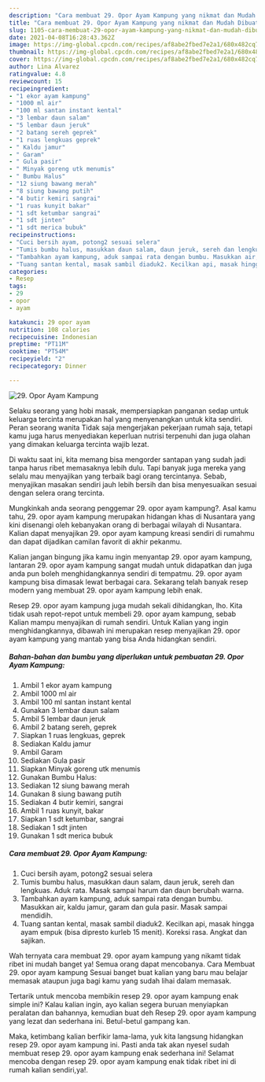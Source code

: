 ```yaml
---
description: "Cara membuat 29. Opor Ayam Kampung yang nikmat dan Mudah Dibuat"
title: "Cara membuat 29. Opor Ayam Kampung yang nikmat dan Mudah Dibuat"
slug: 1105-cara-membuat-29-opor-ayam-kampung-yang-nikmat-dan-mudah-dibuat
date: 2021-04-08T16:28:43.362Z
image: https://img-global.cpcdn.com/recipes/af8abe2fbed7e2a1/680x482cq70/29-opor-ayam-kampung-foto-resep-utama.jpg
thumbnail: https://img-global.cpcdn.com/recipes/af8abe2fbed7e2a1/680x482cq70/29-opor-ayam-kampung-foto-resep-utama.jpg
cover: https://img-global.cpcdn.com/recipes/af8abe2fbed7e2a1/680x482cq70/29-opor-ayam-kampung-foto-resep-utama.jpg
author: Lina Alvarez
ratingvalue: 4.8
reviewcount: 15
recipeingredient:
- "1 ekor ayam kampung"
- "1000 ml air"
- "100 ml santan instant kental"
- "3 lembar daun salam"
- "5 lembar daun jeruk"
- "2 batang sereh geprek"
- "1 ruas lengkuas geprek"
- " Kaldu jamur"
- " Garam"
- " Gula pasir"
- " Minyak goreng utk menumis"
- " Bumbu Halus"
- "12 siung bawang merah"
- "8 siung bawang putih"
- "4 butir kemiri sangrai"
- "1 ruas kunyit bakar"
- "1 sdt ketumbar sangrai"
- "1 sdt jinten"
- "1 sdt merica bubuk"
recipeinstructions:
- "Cuci bersih ayam, potong2 sesuai selera"
- "Tumis bumbu halus, masukkan daun salam, daun jeruk, sereh dan lengkuas. Aduk rata. Masak sampai harum dan daun berubah warna."
- "Tambahkan ayam kampung, aduk sampai rata dengan bumbu. Masukkan air, kaldu jamur, garam dan gula pasir. Masak sampai mendidih."
- "Tuang santan kental, masak sambil diaduk2. Kecilkan api, masak hingga ayam empuk (bisa dipresto kurleb 15 menit). Koreksi rasa. Angkat dan sajikan."
categories:
- Resep
tags:
- 29
- opor
- ayam

katakunci: 29 opor ayam 
nutrition: 108 calories
recipecuisine: Indonesian
preptime: "PT11M"
cooktime: "PT54M"
recipeyield: "2"
recipecategory: Dinner

---
```



![29. Opor Ayam Kampung](https://img-global.cpcdn.com/recipes/af8abe2fbed7e2a1/680x482cq70/29-opor-ayam-kampung-foto-resep-utama.jpg)

Selaku seorang yang hobi masak, mempersiapkan panganan sedap untuk keluarga tercinta merupakan hal yang menyenangkan untuk kita sendiri. Peran seorang  wanita Tidak saja mengerjakan pekerjaan rumah saja, tetapi kamu juga harus menyediakan keperluan nutrisi terpenuhi dan juga olahan yang dimakan keluarga tercinta wajib lezat.

Di waktu  saat ini, kita memang bisa mengorder santapan yang sudah jadi tanpa harus ribet memasaknya lebih dulu. Tapi banyak juga mereka yang selalu mau menyajikan yang terbaik bagi orang tercintanya. Sebab, menyajikan masakan sendiri jauh lebih bersih dan bisa menyesuaikan sesuai dengan selera orang tercinta. 



Mungkinkah anda seorang penggemar 29. opor ayam kampung?. Asal kamu tahu, 29. opor ayam kampung merupakan hidangan khas di Nusantara yang kini disenangi oleh kebanyakan orang di berbagai wilayah di Nusantara. Kalian dapat menyajikan 29. opor ayam kampung kreasi sendiri di rumahmu dan dapat dijadikan camilan favorit di akhir pekanmu.

Kalian jangan bingung jika kamu ingin menyantap 29. opor ayam kampung, lantaran 29. opor ayam kampung sangat mudah untuk didapatkan dan juga anda pun boleh menghidangkannya sendiri di tempatmu. 29. opor ayam kampung bisa dimasak lewat berbagai cara. Sekarang telah banyak resep modern yang membuat 29. opor ayam kampung lebih enak.

Resep 29. opor ayam kampung juga mudah sekali dihidangkan, lho. Kita tidak usah repot-repot untuk membeli 29. opor ayam kampung, sebab Kalian mampu menyajikan di rumah sendiri. Untuk Kalian yang ingin menghidangkannya, dibawah ini merupakan resep menyajikan 29. opor ayam kampung yang mantab yang bisa Anda hidangkan sendiri.

<!--inarticleads1-->

##### Bahan-bahan dan bumbu yang diperlukan untuk pembuatan 29. Opor Ayam Kampung:

1. Ambil 1 ekor ayam kampung
1. Ambil 1000 ml air
1. Ambil 100 ml santan instant kental
1. Gunakan 3 lembar daun salam
1. Ambil 5 lembar daun jeruk
1. Ambil 2 batang sereh, geprek
1. Siapkan 1 ruas lengkuas, geprek
1. Sediakan  Kaldu jamur
1. Ambil  Garam
1. Sediakan  Gula pasir
1. Siapkan  Minyak goreng utk menumis
1. Gunakan  Bumbu Halus:
1. Sediakan 12 siung bawang merah
1. Gunakan 8 siung bawang putih
1. Sediakan 4 butir kemiri, sangrai
1. Ambil 1 ruas kunyit, bakar
1. Siapkan 1 sdt ketumbar, sangrai
1. Sediakan 1 sdt jinten
1. Gunakan 1 sdt merica bubuk




<!--inarticleads2-->

##### Cara membuat 29. Opor Ayam Kampung:

1. Cuci bersih ayam, potong2 sesuai selera
1. Tumis bumbu halus, masukkan daun salam, daun jeruk, sereh dan lengkuas. Aduk rata. Masak sampai harum dan daun berubah warna.
1. Tambahkan ayam kampung, aduk sampai rata dengan bumbu. Masukkan air, kaldu jamur, garam dan gula pasir. Masak sampai mendidih.
1. Tuang santan kental, masak sambil diaduk2. Kecilkan api, masak hingga ayam empuk (bisa dipresto kurleb 15 menit). Koreksi rasa. Angkat dan sajikan.




Wah ternyata cara membuat 29. opor ayam kampung yang nikamt tidak ribet ini mudah banget ya! Semua orang dapat mencobanya. Cara Membuat 29. opor ayam kampung Sesuai banget buat kalian yang baru mau belajar memasak ataupun juga bagi kamu yang sudah lihai dalam memasak.

Tertarik untuk mencoba membikin resep 29. opor ayam kampung enak simple ini? Kalau kalian ingin, ayo kalian segera buruan menyiapkan peralatan dan bahannya, kemudian buat deh Resep 29. opor ayam kampung yang lezat dan sederhana ini. Betul-betul gampang kan. 

Maka, ketimbang kalian berfikir lama-lama, yuk kita langsung hidangkan resep 29. opor ayam kampung ini. Pasti anda tak akan nyesel sudah membuat resep 29. opor ayam kampung enak sederhana ini! Selamat mencoba dengan resep 29. opor ayam kampung enak tidak ribet ini di rumah kalian sendiri,ya!.

